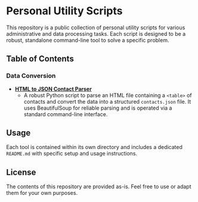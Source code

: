 # Personal Utility Scripts

This repository is a public collection of personal utility scripts for various administrative and data processing tasks. Each script is designed to be a robust, standalone command-line tool to solve a specific problem.

## Table of Contents

### Data Conversion

-   **[HTML to JSON Contact Parser](./data-conversion/html-to-json-parser/)**
    -   A robust Python script to parse an HTML file containing a `<table>` of contacts and convert the data into a structured `contacts.json` file. It uses BeautifulSoup for reliable parsing and is operated via a standard command-line interface.

## Usage

Each tool is contained within its own directory and includes a dedicated `README.md` with specific setup and usage instructions.

## License

The contents of this repository are provided as-is. Feel free to use or adapt them for your own purposes.
